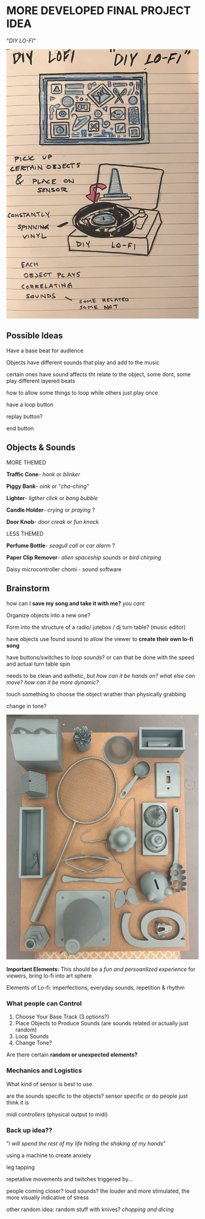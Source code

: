 # MORE DEVELOPED FINAL PROJECT IDEA

"*DIY LO-FI*"

![DIY LO-FI Sketch](Images/final%20sketch%20lofi.jpg)

## Possible Ideas

Have a base beat for audience

Objects have different sounds that play and add to the music

certain ones have sound affects tht relate to the object, some dont, some play different layered beats

how to allow some things to loop while others just play once

have a loop button

replay button?

end button

## Objects & Sounds

MORE THEMED

**Traffic Cone**- *honk* or *blinker*

**Piggy Bank**- *oink* or "*cha-ching*"

**Lighter**- *ligther click* or *bong bubble*

**Candle Holder**- *crying* or *praying* ?

**Door Knob**- *door creak* or *fun knock*

LESS THEMED

**Perfume Bottle**- *seagull call* or *car alarm* ?

**Paper Clip Remover**- *alien spaceship sounds* or *bird chirping*

Daisy microcontroller chomi - sound software

## Brainstorm

how can I **save my song and take it with me?** *you cant*

Organize objects into a new one?

Form into the structure of a radio/ jutebox / dj turn table? (music editor)

have objects use found sound to allow the viewer to **create their own lo-fi song**

have buttons/switches to *loop sounds*? or can that be done with the speed and actual turn table spin

needs to be clean and asthetic, *but how can it be hands on? what else can move? how can it be more dynamic?*

touch something to choose the object wrather than physically grabbing

change in tone?

![Final Project Objects](Images/final%20project%20objects.jpg)

**Important Elements:** This should be a *fun and persoanlized experience* for viewers, bring lo-fi into art sphere

Elements of Lo-fi: imperfections, everyday sounds, repetition & rhythm

### What people can Control

1. Choose Your Base Track (3 options?)
2. Place Objects to Produce Sounds (are sounds related or actually just random)
3. Loop Sounds
4. Change Tone?

Are there certain **random or unexpected elements?**

### Mechanics and Logistics

What kind of sensor is best to use

are the sounds specific to the objects? sensor specific or do people just think it is

*midi controllers* (physical output to midi)

### Back up idea??

"*i will spend the rest of my life hiding the shaking of my hands*"

using a machine to create anxiety

leg tapping

repetative movements and twitches triggered by...

people coming closer? loud sounds? the louder and more stimulated, the more visually indicative of stress

other random idea: random stuff with knives? *chopping and dicing*
